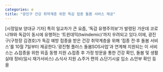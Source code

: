 ```yaml
---
categories: e
title: "광진구 건강 취약계층 위한 독감 접종 돌봄 서비스 제공"
---
```

[시정일보 양대규 기자] 특히 일교차가 큰 요즘, ‘독감 유행주의보’가 발령된 가운데 코로나19와 독감이 동시에 유행하는 ‘트윈데믹(twindemic)’까지 우려되고 있다.이에, 광진구(구청장 김경호)가 독감 예방 접종을 받은 건강 취약계층을 위해 ‘접종 전‧후 돌봄 서비스’를 10월 7일부터 제공한다.‘광진형 플러스 돌봄SOS사업’과 연계해 지원되는 이 서비스는 △접종을 위한 외출 동행 지원 △접종 후 가정 방문을 통한 건강 확인, 돌봄 및 생활실태 정비(일시 재가서비스) △식사 지원 △주거 편의 △단기시설 입소 △안부 확인 등을